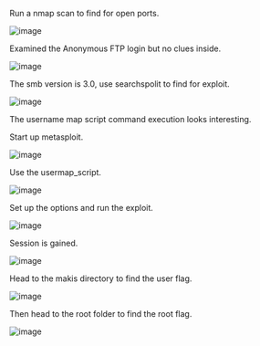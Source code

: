 Run a nmap scan to find for open ports.

![image](https://user-images.githubusercontent.com/93418272/177899800-19cc24c2-e8a1-4398-af42-4c83573c7c6b.png)

Examined the Anonymous FTP login but no clues inside.

![image](https://user-images.githubusercontent.com/93418272/177899822-ad609b8a-f6b4-4178-8c19-81eaf8042b91.png)

The smb version is 3.0, use searchspolit to find for exploit.

![image](https://user-images.githubusercontent.com/93418272/177899845-ffc69e09-102b-417c-b071-57ca7ec732e3.png)

The username map script command execution looks interesting.

Start up metasploit.

![image](https://user-images.githubusercontent.com/93418272/177899875-6bcfcf01-9526-498b-9547-8f56c8ba5c3c.png)

Use the usermap_script.

![image](https://user-images.githubusercontent.com/93418272/177899891-f268fd91-9940-40f8-ab6c-58b109df9016.png)

Set up the options and run the exploit.

![image](https://user-images.githubusercontent.com/93418272/177899918-28b9886d-82b8-42a3-a1e0-e9363442a614.png)

Session is gained.

![image](https://user-images.githubusercontent.com/93418272/177899938-f5ba5b75-7e19-465a-b156-e1b4f47e07a7.png)

Head to the makis directory to find the user flag.

![image](https://user-images.githubusercontent.com/93418272/177899951-69f8a623-b31a-4486-aa1c-fa66af0bf0f1.png)

Then head to the root folder to find the root flag.

![image](https://user-images.githubusercontent.com/93418272/177899959-49f32146-1480-42c9-906a-a0360663ab3a.png)


